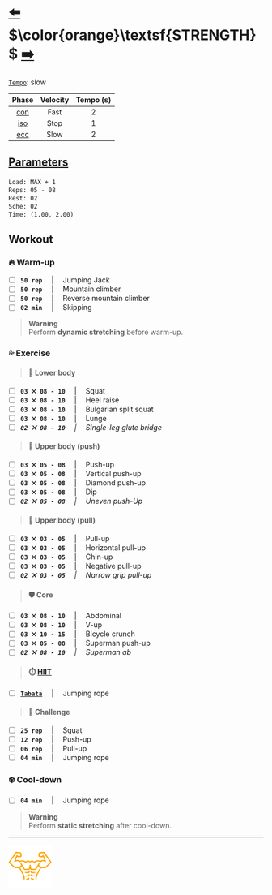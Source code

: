 # [:arrow_left:][prev] $\color{orange}\textsf{STRENGTH}$ [:arrow_right:][next]

[`Tempo`](../glossary.md#t)\: slow

|Phase                  |Velocity|Tempo (s)|
|:---------------------:|:------:|:-------:|
|[con](../glossary.md#c)|Fast    |2        |
|[iso](../glossary.md#i)|Stop    |1        |
|[ecc](../glossary.md#e)|Slow    |2        |

## [Parameters](../home.md#parameters)

```plaintext
Load: MAX + 1
Reps: 05 - 08
Rest: 02
Sche: 02
Time: (1.00, 2.00)
```

## Workout

### :fire: Warm-up

+ [ ] **`50 rep`** &emsp;\|&emsp; Jumping Jack
+ [ ] **`50 rep`** &emsp;\|&emsp; Mountain climber
+ [ ] **`50 rep`** &emsp;\|&emsp; Reverse mountain climber
+ [ ] **`02 min`** &emsp;\|&emsp; Skipping

> **Warning**  
> Perform **dynamic stretching** before warm-up\.

### :sweat_drops: Exercise

> #### :leg: Lower body

+ [ ] **`03 ⨉ 08 - 10`** &emsp;\|&emsp; Squat
+ [ ] **`03 ⨉ 08 - 10`** &emsp;\|&emsp; Heel raise
+ [ ] **`03 ⨉ 08 - 10`** &emsp;\|&emsp; Bulgarian split squat
+ [ ] **`03 ⨉ 08 - 10`** &emsp;\|&emsp; Lunge
+ [ ] _**`02 ⨉ 08 - 10`** &emsp;\|&emsp; Single-leg glute bridge_

> #### :muscle: Upper body \(push\)

+ [ ] **`03 ⨉ 05 - 08`** &emsp;\|&emsp; Push-up
+ [ ] **`03 ⨉ 05 - 08`** &emsp;\|&emsp; Vertical push-up
+ [ ] **`03 ⨉ 05 - 08`** &emsp;\|&emsp; Diamond push-up
+ [ ] **`03 ⨉ 05 - 08`** &emsp;\|&emsp; Dip
+ [ ] _**`02 ⨉ 05 - 08`** &emsp;\|&emsp; Uneven push-Up_

> #### :muscle: Upper body \(pull\)

+ [ ] **`03 ⨉ 03 - 05`** &emsp;\|&emsp; Pull-up
+ [ ] **`03 ⨉ 03 - 05`** &emsp;\|&emsp; Horizontal pull-up
+ [ ] **`03 ⨉ 03 - 05`** &emsp;\|&emsp; Chin-up
+ [ ] **`03 ⨉ 03 - 05`** &emsp;\|&emsp; Negative pull-up
+ [ ] _**`02 ⨉ 03 - 05`** &emsp;\|&emsp; Narrow grip pull-up_

> #### :shield: Core

+ [ ] **`03 ⨉ 08 - 10`** &emsp;\|&emsp; Abdominal
+ [ ] **`03 ⨉ 08 - 10`** &emsp;\|&emsp; V-up
+ [ ] **`03 ⨉ 10 - 15`** &emsp;\|&emsp; Bicycle crunch
+ [ ] **`03 ⨉ 05 - 08`** &emsp;\|&emsp; Superman push-up
+ [ ] _**`02 ⨉ 08 - 10`** &emsp;\|&emsp; Superman ab_

> #### :stopwatch: [HIIT][abcd]

+ [ ] [**`Tabata`**][abcd] &emsp;\|&emsp; Jumping rope

> #### :triangular_flag_on_post: Challenge

+ [ ] **`25 rep`** &emsp;\|&emsp; Squat
+ [ ] **`12 rep`** &emsp;\|&emsp; Push-up
+ [ ] **`06 rep`** &emsp;\|&emsp; Pull-up
+ [ ] **`04 min`** &emsp;\|&emsp; Jumping rope

### :snowflake: Cool-down

+ [ ] **`04 min`** &emsp;\|&emsp; Jumping rope

> **Warning**  
> Perform **static stretching** after cool-down\.

---

[![Man's abdominals](../../src/six_pack_little.svg)](../home.md "Home")

<!-- internal -->
[abcd]: ../glossary.md "Glossary"
[next]: ../trainings/power.md "Power training"
[prev]: ../trainings/endurance.md "Endurance training"
